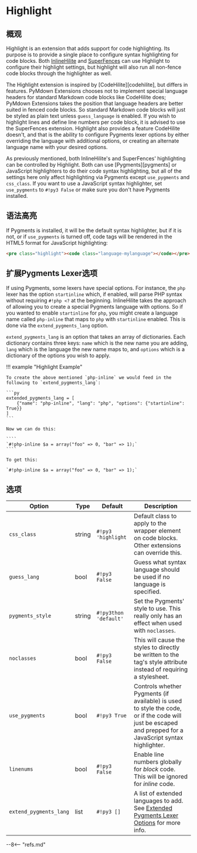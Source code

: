 # Highlight

## 概观

Highlight is an extension that adds support for code highlighting. Its purpose is to provide a single place to configure syntax highlighting for code blocks. Both [InlineHilite](./inlinehilite.md) and [SuperFences](./superfences.md) can use Highlight to configure their highlight settings, but highlight will also run all non-fence code blocks through the highlighter as well.

The Highlight extension is inspired by [CodeHilite][codehilite], but differs in features. PyMdown Extensions chooses not to implement special language headers for standard Markdown code blocks like CodeHilite does; PyMdown Extensions takes the position that language headers are better suited in fenced code blocks. So standard Markdown code blocks will just be styled as plain text unless `guess_language` is enabled. If you wish to highlight lines and define line numbers per code block, it is advised to use the SuperFences extension. Highlight also provides a feature CodeHilite doesn't, and that is the ability to configure Pygments lexer options by either overriding the language with additional options, or creating an alternate language name with your desired options.

As previously mentioned, both InlineHilite's and SuperFences' highlighting can be controlled by Highlight. Both can use [Pygments][pygments] or JavaScript highlighters to do their code syntax highlighting, but all of the settings here only affect highlighting via Pygments except `use_pygments` and `css_class`.  If you want to use a JavaScript syntax highlighter, set `use_pygments` to `#!py3 False` or make sure you don't have Pygments installed.

## 语法高亮

If Pygments is installed, it will be the default syntax highlighter, but if it is not, or if `use_pygments` is turned off, code tags will be rendered in the HTML5 format for JavaScript highlighting:

```html
<pre class="highlight"><code class="language-mylanguage"></code></pre>
```

## 扩展Pygments Lexer选项

If using Pygments, some lexers have special options.  For instance, the `php` lexer has the option `startinline` which, if enabled, will parse PHP syntax without requiring `#!php <?` at the beginning.  InlineHilite takes the approach of allowing you to create a special Pygments language with options.  So if you wanted to enable `startinline` for `php`, you might create a language name called `php-inline` that maps to `php` with `startinline` enabled.  This is done via the `extend_pygments_lang` option.

`extend_pygments_lang` is an option that takes an array of dictionaries.  Each dictionary contains three keys: `name` which is the new name you are adding, `lang` which is the language the new name maps to, and `options` which is a dictionary of the options you wish to apply.

!!! example "Highlight Example"

    To create the above mentioned `php-inline` we would feed in the following to `extend_pygments_lang`:

    ```py
    extended_pygments_lang = [
        {"name": "php-inline", "lang": "php", "options": {"startinline": True}}
    ]
    ```

    Now we can do this:

    ````
    `#!php-inline $a = array("foo" => 0, "bar" => 1);`
    ````

    To get this:

    `#!php-inline $a = array("foo" => 0, "bar" => 1);`

## 选项

Option                    | Type   | Default                   | Description
------------------------- | ------ | ------------------------- | -----------
`css_class`               | string | `#!py3 'highlight`         | Default class to apply to the wrapper element on code blocks. Other extensions can override this.
`guess_lang`              | bool   | `#!py3 False`              | Guess what syntax language should be used if no language is specified.
`pygments_style`          | string | `#!py3thon 'default'`      | Set the Pygments' style to use.  This really only has an effect when used with `noclasses`.
`noclasses`               | bool   | `#!py3 False`              | This will cause the styles to directly be written to the tag's style attribute instead of requiring a stylesheet.
`use_pygments`            | bool   | `#!py3 True`               | Controls whether Pygments (if available) is used to style the code, or if the code will just be escaped and prepped for a JavaScript syntax highlighter.
`linenums`                | bool   | `#!py3 False`              | Enable line numbers globally for *block* code.  This will be ignored for *inline* code.
`extend_pygments_lang`    | list   | `#!py3 []`                 | A list of extended languages to add.  See [Extended Pygments Lexer Options](#extended-pygments-lexer-options) for more info.

--8<-- "refs.md"
